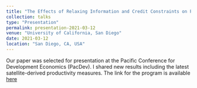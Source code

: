 ```yaml
---
title: "The Effects of Relaxing Information and Credit Constraints on Productivity: 5-Year Experimental Evidence from Self-Reported, GPS-Based, and Remotely Sensed Data"
collection: talks
type: "Presentation"
permalink: presentation-2021-03-12
venue: "University of California, San Diego"
date: 2021-03-12
location: "San Diego, CA, USA"
---
```


Our paper was selected for presentation at the Pacific Conference for Development Economics (PacDev). I shared new results including the latest satellite-derived productivity measures. 
The link for the program is available [here](https://cega.berkeley.edu/event/pacific-conference-for-development-economics-pacdev-2021/)

